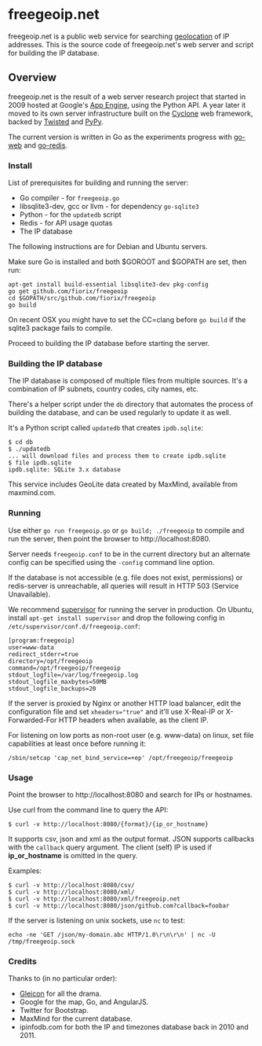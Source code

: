 # freegeoip.net

freegeoip.net is a public web service for searching
[geolocation](http://en.wikipedia.org/wiki/Geolocation) of IP addresses.
This is the source code of freegeoip.net's web server and script for building
the IP database.

## Overview

freegeoip.net is the result of a web server research project that started in
2009 hosted at Google's [App Engine](http://en.wikipedia.org/wiki/Geolocation),
using the Python API.
A year later it moved to its own server infrastructure built on the
[Cyclone](http://cyclone.io) web framework, backed by
[Twisted](http://twistedmatrix.com) and [PyPy](http://pypy.org).

The current version is written in Go as the experiments progress with
[go-web](https://github.com/fiorix/go-web) and
[go-redis](https://github.com/fiorix/go-redis).

### Install

List of prerequisites for building and running the server:

- Go compiler - for ``freegeoip.go``
- libsqlite3-dev, gcc or llvm - for dependency ``go-sqlite3``
- Python - for the ``updatedb`` script
- Redis - for API usage quotas
- The IP database

The following instructions are for Debian and Ubuntu servers.

Make sure Go is installed and both $GOROOT and $GOPATH are set, then run:

	apt-get install build-essential libsqlite3-dev pkg-config
	go get github.com/fiorix/freegeoip
	cd $GOPATH/src/github.com/fiorix/freegeoip
	go build

On recent OSX you might have to set the CC=clang before ``go build`` if
the sqlite3 package fails to compile.

Proceed to building the IP database before starting the server.

### Building the IP database

The IP database is composed of multiple files from multiple sources. It's a
combination of IP subnets, country codes, city names, etc.

There's a helper script under the ``db`` directory that automates the process
of building the database, and can be used regularly to update it as well.

It's a Python script called ``updatedb`` that creates ``ipdb.sqlite``:

	$ cd db
	$ ./updatedb
	... will download files and process them to create ipdb.sqlite
	$ file ipdb.sqlite
	ipdb.sqlite: SQLite 3.x database

This service includes GeoLite data created by MaxMind, available from
maxmind.com.

### Running

Use either ``go run freegeoip.go`` or ``go build; ./freegeoip`` to compile and
run the server, then point the browser to http://localhost:8080.

Server needs ``freegeoip.conf`` to be in the current directory but an alternate
config can be specified using the ``-config`` command line option.

If the database is not accessible (e.g. file does not exist, permissions) or
redis-server is unreachable, all queries will result in HTTP 503
(Service Unavailable).

We recommend [supervisor](http://supervisord.org) for running the server in
production. On Ubuntu, install ``apt-get install supervisor`` and drop the
following config in ``/etc/supervisor/conf.d/freegeoip.conf``:

	[program:freegeoip]
	user=www-data
	redirect_stderr=true
	directory=/opt/freegeoip
	command=/opt/freegeoip/freegeoip
	stdout_logfile=/var/log/freegeoip.log
	stdout_logfile_maxbytes=50MB
	stdout_logfile_backups=20

If the server is proxied by Nginx or another HTTP load balancer, edit the
configuration file and set ``xheaders="true"`` and it'll use X-Real-IP or
X-Forwarded-For HTTP headers when available, as the client IP.

For listening on low ports as non-root user (e.g. www-data) on linux, set
file capabilities at least once before running it:

	/sbin/setcap 'cap_net_bind_service=+ep' /opt/freegeoip/freegeoip

### Usage

Point the browser to http://localhost:8080 and search for IPs or hostnames.

Use curl from the command line to query the API:

	$ curl -v http://localhost:8080/{format}/{ip_or_hostname}

It supports csv, json and xml as the output format. JSON supports callbacks
with the ``callback`` query argument. The client (self) IP is used if
**ip_or_hostname** is omitted in the query.

Examples:

	$ curl -v http://localhost:8080/csv/
	$ curl -v http://localhost:8080/xml/
	$ curl -v http://localhost:8080/xml/freegeoip.net
	$ curl -v http://localhost:8080/json/github.com?callback=foobar

If the server is listening on unix sockets, use ``nc`` to test:

	echo -ne 'GET /json/my-domain.abc HTTP/1.0\r\n\r\n' | nc -U /tmp/freegeoip.sock

### Credits

Thanks to (in no particular order):

- [Gleicon](https://github.com/gleicon) for all the drama.
- Google for the map, Go, and AngularJS.
- Twitter for Bootstrap.
- MaxMind for the current database.
- ipinfodb.com for both the IP and timezones database back in 2010 and 2011.
